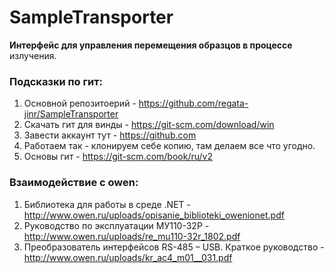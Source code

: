 # SampleTransporter

**Интерфейс для управления перемещения образцов в процессе** излучения.

### Подсказки по гит:
1. Основной репозитоерий - https://github.com/regata-jinr/SampleTransporter
2. Скачать гит для винды - https://git-scm.com/download/win
3. Завести аккаунт тут - https://github.com
4. Работаем так - клонируем себе копию, там делаем все что угодно.
5. Основы гит - https://git-scm.com/book/ru/v2

### Взаимодействие с owen:
1. Библиотека для работы в среде .NET - http://www.owen.ru/uploads/opisanie_biblioteki_owenionet.pdf
2. Руководство по эксплуатации МУ110-32Р - http://www.owen.ru/uploads/re_mu110-32r_1802.pdf
3. Преобразователь интерфейсов RS-485 – USB. Краткое руководство - http://www.owen.ru/uploads/kr_ac4_m01__031.pdf
